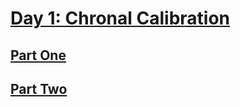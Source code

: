 # [Day 1: Chronal Calibration](https://adventofcode.com/2018/day/1)

## [Part One](https://adventofcode.com/2018/day/1#part1)

## [Part Two](https://adventofcode.com/2018/day/1#part2)
